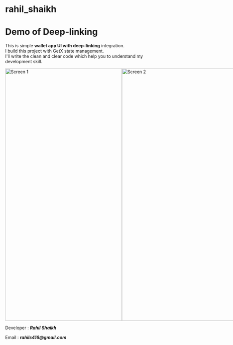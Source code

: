 # rahil_shaikh
<html>
    <h1>Demo of Deep-linking</h1>
    <p>
        This is simple <b>wallet app UI with deep-linking</b> integration.
        <br>I build this project with GetX state management.
        <br>I'll write the clean and clear code which help you to understand my development skill.
    </p>
    <div style="display: flex; flex-direction: row;">
        <img src="Screen1.png" alt="Screen 1" width="375" height="812">
        <img src="Screen2.png" alt="Screen 2" width="375" height="812">
        <img src="Screen3.png" alt="Screen 3" width="375" height="812">
    </div>
    <p>Developer : <b><i>Rahil Shaikh</i></b></p>
    <p>Email : <b><i>rahils416@gmail.com</i></b></p>
</html>